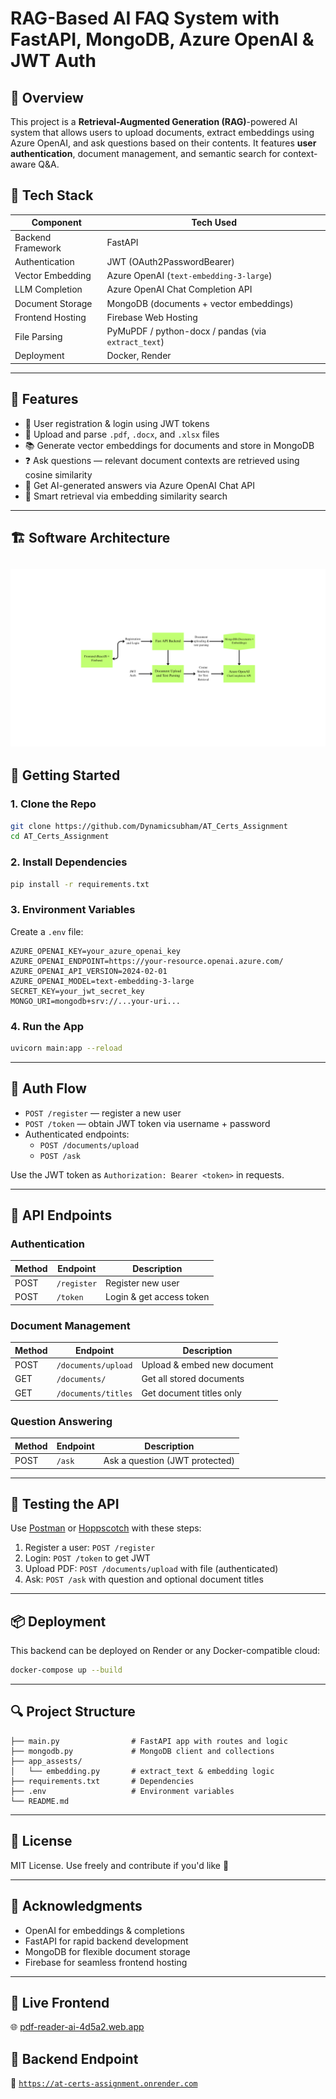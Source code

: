 # RAG-Based AI FAQ System with FastAPI, MongoDB, Azure OpenAI & JWT Auth

## 🧠 Overview
This project is a **Retrieval-Augmented Generation (RAG)**-powered AI system that allows users to upload documents, extract embeddings using Azure OpenAI, and ask questions based on their contents. It features **user authentication**, document management, and semantic search for context-aware Q&A.

## 🔧 Tech Stack

| Component            | Tech Used                                     |
|---------------------|-----------------------------------------------|
| Backend Framework   | FastAPI                                       |
| Authentication      | JWT (OAuth2PasswordBearer)                    |
| Vector Embedding    | Azure OpenAI (`text-embedding-3-large`)       |
| LLM Completion      | Azure OpenAI Chat Completion API              |
| Document Storage    | MongoDB (documents + vector embeddings)       |
| Frontend Hosting    | Firebase Web Hosting                          |
| File Parsing        | PyMuPDF / python-docx / pandas (via `extract_text`) |
| Deployment          | Docker, Render                                |

---

## 📁 Features

- 🔐 User registration & login using JWT tokens
- 📄 Upload and parse `.pdf`, `.docx`, and `.xlsx` files
- 📚 Generate vector embeddings for documents and store in MongoDB
- ❓ Ask questions — relevant document contexts are retrieved using cosine similarity
- 💬 Get AI-generated answers via Azure OpenAI Chat API
- 🧠 Smart retrieval via embedding similarity search

---

## 🏗️ Software Architecture

![Software Architecture](https://github.com/Dynamicsubham/AT_Certs_Assignment/blob/master/Fast%20API%20Backend.png)
---

## 🚀 Getting Started

### 1. Clone the Repo
```bash
git clone https://github.com/Dynamicsubham/AT_Certs_Assignment
cd AT_Certs_Assignment
```

### 2. Install Dependencies
```bash
pip install -r requirements.txt
```

### 3. Environment Variables
Create a `.env` file:

```env
AZURE_OPENAI_KEY=your_azure_openai_key
AZURE_OPENAI_ENDPOINT=https://your-resource.openai.azure.com/
AZURE_OPENAI_API_VERSION=2024-02-01
AZURE_OPENAI_MODEL=text-embedding-3-large
SECRET_KEY=your_jwt_secret_key
MONGO_URI=mongodb+srv://...your-uri...
```

### 4. Run the App
```bash
uvicorn main:app --reload
```

---

## 🔐 Auth Flow
- `POST /register` — register a new user
- `POST /token` — obtain JWT token via username + password
- Authenticated endpoints:
  - `POST /documents/upload`
  - `POST /ask`

Use the JWT token as `Authorization: Bearer <token>` in requests.

---

## 📘 API Endpoints

### Authentication
| Method | Endpoint     | Description              |
|--------|--------------|--------------------------|
| POST   | `/register`  | Register new user        |
| POST   | `/token`     | Login & get access token |

### Document Management
| Method | Endpoint               | Description                  |
|--------|------------------------|------------------------------|
| POST   | `/documents/upload`    | Upload & embed new document |
| GET    | `/documents/`          | Get all stored documents     |
| GET    | `/documents/titles`    | Get document titles only     |

### Question Answering
| Method | Endpoint  | Description                       |
|--------|-----------|-----------------------------------|
| POST   | `/ask`    | Ask a question (JWT protected)    |

---

## 🧪 Testing the API
Use [Postman](https://www.postman.com/) or [Hoppscotch](https://hoppscotch.io/) with these steps:

1. Register a user: `POST /register`
2. Login: `POST /token` to get JWT
3. Upload PDF: `POST /documents/upload` with file (authenticated)
4. Ask: `POST /ask` with question and optional document titles

---

## 📦 Deployment
This backend can be deployed on Render or any Docker-compatible cloud:

```bash
docker-compose up --build
```

---

## 🔍 Project Structure

```
├── main.py                # FastAPI app with routes and logic
├── mongodb.py             # MongoDB client and collections
├── app_assests/
│   └── embedding.py       # extract_text & embedding logic
├── requirements.txt       # Dependencies
├── .env                   # Environment variables
└── README.md
```

---

## 📄 License
MIT License. Use freely and contribute if you'd like 💙

---

## 🙌 Acknowledgments
- OpenAI for embeddings & completions
- FastAPI for rapid backend development
- MongoDB for flexible document storage
- Firebase for seamless frontend hosting

---

## 🔗 Live Frontend
🌐 [pdf-reader-ai-4d5a2.web.app](https://pdf-reader-ai-4d5a2.web.app)

## 📡 Backend Endpoint
🧠 [`https://at-certs-assignment.onrender.com`](https://at-certs-assignment.onrender.com)

